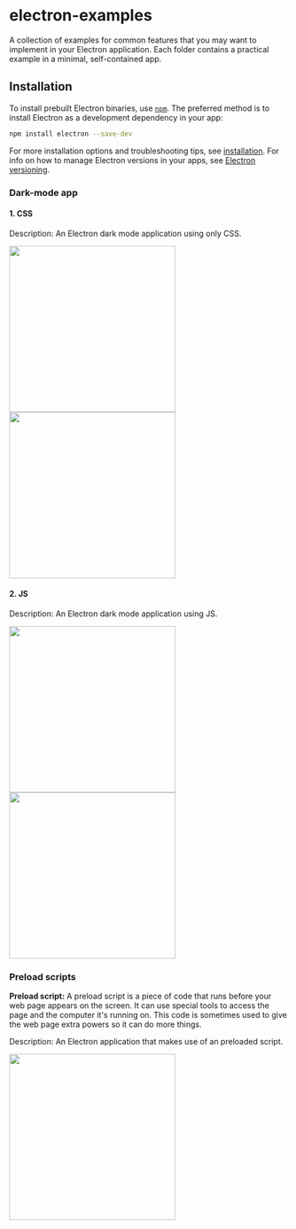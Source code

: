 # electron-examples
A collection of examples for common features that you may want to implement in your Electron application. Each folder contains a practical example in a minimal, self-contained app.

## Installation

To install prebuilt Electron binaries, use [`npm`](https://docs.npmjs.com/).
The preferred method is to install Electron as a development dependency in your
app:

```sh
npm install electron --save-dev
```

For more installation options and troubleshooting tips, see
[installation](docs/tutorial/installation.md). For info on how to manage Electron versions in your apps, see
[Electron versioning](docs/tutorial/electron-versioning.md).


### Dark-mode app
#### 1. CSS

Description: An Electron dark mode application using only CSS.

<img src="https://user-images.githubusercontent.com/110620707/219535946-845a02dd-c77f-4cc9-93d2-7543a89b85f8.png" width="300" height="300">

<img src="https://user-images.githubusercontent.com/110620707/219535970-a456f2ae-79e9-4bd6-b223-0e0af81c3f0b.png" width="300" height="300">

#### 2. JS

Description: An Electron dark mode application using JS.

<img src="https://user-images.githubusercontent.com/110620707/219535474-85d21317-5485-45f0-a3b3-46aad9a0fd0f.png" width="300" height="300">

<img src="https://user-images.githubusercontent.com/110620707/219535504-05974089-dd95-4ae7-b9ab-22e60e81ab79.png" width="300" height="300">

### Preload scripts

<b>Preload script:</b> A preload script is a piece of code that runs before your web page appears on the screen. It can use special tools to access the page and the computer it's running on. This code is sometimes used to give the web page extra powers so it can do more things.

Description: An Electron application that makes use of an preloaded script.

<img src="https://i.imgur.com/myPLChF.png" width="300" height="300">


